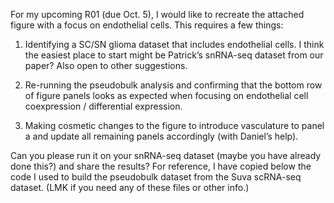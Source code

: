 For my upcoming R01 (due Oct. 5), I would like to recreate the attached figure with a focus on endothelial cells.  This requires a few things:

1. Identifying a SC/SN glioma dataset that includes endothelial cells.  I think the easiest place to start might be Patrick’s snRNA-seq dataset from our paper?  Also open to other suggestions.

2. Re-running the pseudobulk analysis and confirming that the bottom row of figure panels looks as expected when focusing on endothelial cell coexpression / differential expression.

3. Making cosmetic changes to the figure to introduce vasculature to panel a and update all remaining panels accordingly (with Daniel’s help).

Can you please run it on your snRNA-seq dataset (maybe you have already done this?) and share the results?  For reference, I have copied below the code I used to build the pseudobulk dataset from the Suva scRNA-seq dataset.  (LMK if you need any of these files or other info.)
